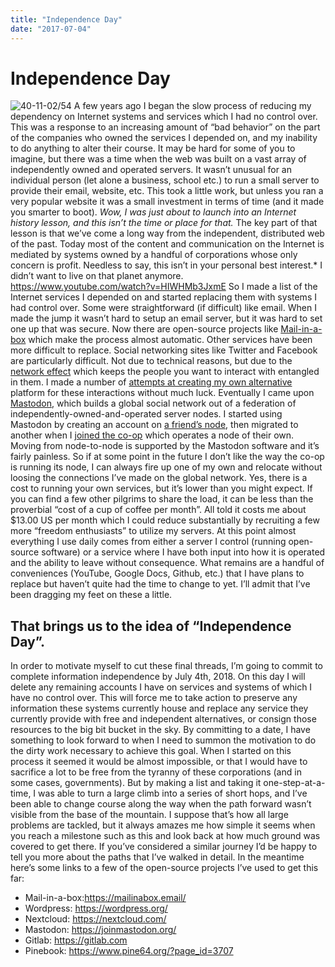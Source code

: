 ```yaml
---
title: "Independence Day"
date: "2017-07-04"
---
```


<div class="content">
<h1 id="independence-day">Independence Day</h1>
<p><img alt="40-11-02/54" src="/wp/2017/07/eugc3a8ne_delacroix_-_le_28_juillet-_la_libertc3a9_guidant_le_peuple.jpg"/> A few years ago I began the slow process of reducing my dependency on Internet systems and services which I had no control over. This was a response to an increasing amount of “bad behavior” on the part of the companies who owned the services I depended on, and my inability to do anything to alter their course. It may be hard for some of you to imagine, but there was a time when the web was built on a vast array of independently owned and operated servers. It wasn’t unusual for an individual person (let alone a business, school etc.) to run a small server to provide their email, website, etc. This took a little work, but unless you ran a very popular website it was a small investment in terms of time (and it made you smarter to boot). <em>Wow, I was just about to launch into an Internet history lesson, and this isn’t the time or place for that.</em> The key part of that lesson is that we’ve come a long way from the independent, distributed web of the past. Today most of the content and communication on the Internet is mediated by systems owned by a handful of corporations whose only concern is profit. Needless to say, this isn’t in your personal best interest.* I didn’t want to live on that planet anymore. <a href="https://www.youtube.com/watch?v=HIWHMb3JxmE" target="_blank">https://www.youtube.com/watch?v=HIWHMb3JxmE</a> So I made a list of the Internet services I depended on and started replacing them with systems I had control over. Some were straightforward (if difficult) like email. When I made the jump it wasn’t hard to setup an email server, but it was hard to set one up that was secure. Now there are open-source projects like <a href="https://mailinabox.email/" target="_blank">Mail-in-a-box</a> which make the process almost automatic. Other services have been more difficult to replace. Social networking sites like Twitter and Facebook are particularly difficult. Not due to technical reasons, but due to the <a href="https://en.wikipedia.org/wiki/Network_effect" target="_blank">network effect</a> which keeps the people you want to interact with entangled in them. I made a number of <a href="https://github.com/jjg/beniceorleave" target="_blank">attempts at creating my own alternative</a> platform for these interactions without much luck. Eventually I came upon <a href="https://joinmastodon.org/" target="_blank">Mastodon</a>, which builds a global social network out of a federation of independently-owned-and-operated server nodes. I started using Mastodon by creating an account on <a href="https://resistodon.com/about" target="_blank">a friend’s node</a>, then migrated to another when I <a href="https://social.coop/about" target="_blank">joined the co-op</a> which operates a node of their own. Moving from node-to-node is supported by the Mastodon software and it’s fairly painless. So if at some point in the future I don’t like the way the co-op is running its node, I can always fire up one of my own and relocate without loosing the connections I’ve made on the global network. Yes, there is a cost to running your own services, but it’s lower than you might expect. If you can find a few other pilgrims to share the load, it can be less than the proverbial “cost of a cup of coffee per month”. All told it costs me about $13.00 US per month which I could reduce substantially by recruiting a few more “freedom enthusiasts” to utilize my servers. At this point almost everything I use daily comes from either a server I control (running open-source software) or a service where I have both input into how it is operated and the ability to leave without consequence. What remains are a handful of conveniences (YouTube, Google Docs, Github, etc.) that I have plans to replace but haven’t quite had the time to change to yet. I’ll admit that I’ve been dragging my feet on these a little.</p>
<h2 id="that-brings-us-to-the-idea-of-independence-day">That brings us to the idea of “Independence Day”.</h2>
<p>In order to motivate myself to cut these final threads, I’m going to commit to complete information independence by July 4th, 2018. On this day I will delete any remaining accounts I have on services and systems of which I have no control over. This will force me to take action to preserve any information these systems currently house and replace any service they currently provide with free and independent alternatives, or consign those resources to the big bit bucket in the sky. By committing to a date, I have something to look forward to when I need to summon the motivation to do the dirty work necessary to achieve this goal. When I started on this process it seemed it would be almost impossible, or that I would have to sacrifice a lot to be free from the tyranny of these corporations (and in some cases, governments). But by making a list and taking it one-step-at-a-time, I was able to turn a large climb into a series of short hops, and I’ve been able to change course along the way when the path forward wasn’t visible from the base of the mountain. I suppose that’s how all large problems are tackled, but it always amazes me how simple it seems when you reach a milestone such as this and look back at how much ground was covered to get there. If you’ve considered a similar journey I’d be happy to tell you more about the paths that I’ve walked in detail. In the meantime here’s some links to a few of the open-source projects I’ve used to get this far:</p>
<ul>
<li>Mail-in-a-box:<a href="https://mailinabox.email/" target="_blank">https://mailinabox.email/</a></li>
<li>Wordpress: <a href="https://wordpress.org/" target="_blank">https://wordpress.org/</a></li>
<li>Nextcloud: <a href="https://nextcloud.com/" target="_blank">https://nextcloud.com/</a></li>
<li>Mastodon: <a href="https://joinmastodon.org/" target="_blank">https://joinmastodon.org/</a></li>
<li>Gitlab: <a href="https://gitlab.com" target="_blank">https://gitlab.com</a></li>
<li>Pinebook: <a href="https://www.pine64.org/?page_id=3707" target="_blank">https://www.pine64.org/?page_id=3707</a></li>
</ul>
</div>
